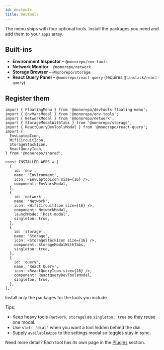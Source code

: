 ```yaml
---
id: devtools
title: Devtools
---
```


The menu ships with four optional tools. Install the packages you need and add them to your `apps` array.

## Built-ins
- **Environment Inspector** – `@monorepo/env-tools`
- **Network Monitor** – `@monorepo/network`
- **Storage Browser** – `@monorepo/storage`
- **React Query Panel** – `@monorepo/react-query` (requires `@tanstack/react-query`)

## Register them
```tsx
import { FloatingMenu } from '@monorepo/devtools-floating-menu';
import { EnvVarsModal } from '@monorepo/env-tools';
import { NetworkModal } from '@monorepo/network';
import { StorageModalWithTabs } from '@monorepo/storage';
import { ReactQueryDevToolsModal } from '@monorepo/react-query';
import {
  EnvLaptopIcon,
  WifiCircuitIcon,
  StorageStackIcon,
  ReactQueryIcon,
} from '@monorepo/shared';

const INSTALLED_APPS = [
  {
    id: 'env',
    name: 'Environment',
    icon: <EnvLaptopIcon size={16} />,
    component: EnvVarsModal,
  },
  {
    id: 'network',
    name: 'Network',
    icon: <WifiCircuitIcon size={16} />,
    component: NetworkModal,
    launchMode: 'host-modal',
    singleton: true,
  },
  {
    id: 'storage',
    name: 'Storage',
    icon: <StorageStackIcon size={16} />,
    component: StorageModalWithTabs,
    singleton: true,
  },
  {
    id: 'query',
    name: 'React Query',
    icon: <ReactQueryIcon size={16} />,
    component: ReactQueryDevToolsModal,
    singleton: true,
  },
];
```
Install only the packages for the tools you include.

Tips:
- Keep heavy tools (`network`, `storage`) as `singleton: true` so they reuse one modal.
- Use `slot: 'dial'` when you want a tool hidden behind the dial.
- Supply `availableApps` to the settings modal so toggles stay in sync.

Need more detail? Each tool has its own page in the [Plugins](../../plugins/environment-inspector.md) section.
